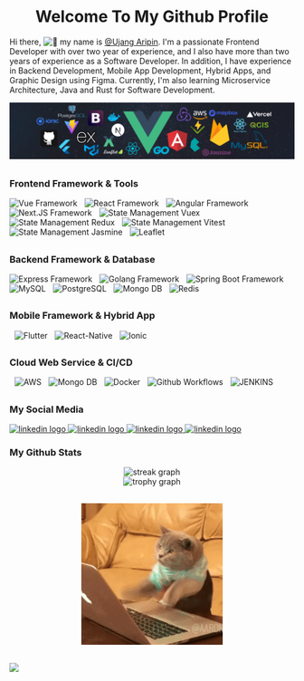 
<h1 align="center">Welcome To My Github Profile</h1>
<henter code here5>
Hi there, <img src="https://fonts.gstatic.com/s/e/notoemoji/latest/1f44b/512.gif" alt="👋" width="20" height="20">
    my name is <a target="_blank" href="https://ujangaripin24.github.io/">@Ujang Aripin</a>. I'm a passionate Frontend Developer with over two year of experience, and I also have more than two years of experience as a Software Developer. In addition, I have experience in Backend Development, Mobile App Development, Hybrid Apps, and Graphic Design using Figma. Currently, I'm also learning Microservice Architecture, Java and Rust for Software Development.
</h5>

![](./assets/header_.png)

##

<div align="left">
<h3>Frontend Framework & Tools</h3>
  <img title="Vue" src="https://ujangaripin24.github.io/img/icon/Vue.svg" height="25" alt="Vue Framework"  />
  <img width="5" />
  <img title="React" src="https://ujangaripin24.github.io/img/icon/React.svg" height="25" alt="React Framework"  />
  <img width="5" />
  <img title="Angular" src="https://ujangaripin24.github.io/img/icon/Angular.svg" height="25" alt="Angular Framework"  />
  <img width="5" />
  <img title="Next.JS" src="https://ujangaripin24.github.io/img/icon/Next.svg" height="25" alt="Next.JS Framework"  />
    <img width="5" />
  <img title="State Management Vuex" src="https://ujangaripin24.github.io/img/icon/Vuex.svg" height="25" alt="State Management Vuex"  />
  <img width="5" />
  <img title="State Management Redux" src="https://ujangaripin24.github.io/img/icon/Redux.svg" height="25" alt="State Management Redux"  />
  <img width="5" />
  <img title="Unit Testing Vitest" src="https://ujangaripin24.github.io/img/icon/Vitest.svg" height="25" alt="State Management Vitest"  />
  <img width="5" />
  <img title="Unit Testing Jasmine" src="https://ujangaripin24.github.io/img/icon/Jasmine.svg" height="25" alt="State Management Jasmine"  />
  <img width="5" />
  <img title=" Leaflet" src="https://ujangaripin24.github.io/img/icon/Leaflet.svg" height="25" alt="Leaflet"  />
  <img width="5" />
</div>

##

<div align="left">
<h3>Backend Framework & Database</h3>
  <img title="Express" src="https://ujangaripin24.github.io/img/icon/Express.svg" height="25" alt="Express Framework"  />
  <img width="5" />
  <img title="Golang" src="https://ujangaripin24.github.io/img/icon/Golang.svg" height="25" alt="Golang Framework"  />
  <img width="5" />
  <img title="Spring Boot" src="https://ujangaripin24.github.io/img/icon/Spring-Boot.svg" height="25" alt="Spring Boot Framework"  />
    <img width="5" />
  <img title="MySQL" src="https://ujangaripin24.github.io/img/icon/My-SQL.svg" height="25" alt="MySQL"  />
  <img width="5" />
  <img title="PostgreSQL" src="https://ujangaripin24.github.io/img/icon/PostGIS.svg" height="25" alt="PostgreSQL"  />
  <img width="5" />
  <img title="Mongo DB" src="https://ujangaripin24.github.io/img/icon/Mongodb.svg" height="25" alt="Mongo DB"  />
  <img width="5" />
  <img title="Redis" src="https://ujangaripin24.github.io/img/icon/REDIS.svg" height="25" alt="Redis"  />
</div>

##

<div align="left">
<h3>Mobile Framework & Hybrid App</h3>
  <img width="5" />
  <img title="Flutter" src="https://ujangaripin24.github.io/img/icon/Flutter.svg" height="25" alt="Flutter"  />
  <img width="5" />
  <img title="React-Native" src="https://ujangaripin24.github.io/img/icon/React-Native.svg" height="25" alt="React-Native"  />
  <img width="5" />
  <img title="Ionic" src="https://ujangaripin24.github.io/img/icon/Ionic.svg" height="25" alt="Ionic"  />
</div>

##

<div align="left">
<h3>Cloud Web Service & CI/CD</h3>
  <img width="5" />
  <img title="AWS" src="https://ujangaripin24.github.io/img/icon/AWS.svg" height="25" alt="AWS"  />
  <img width="5" />
  <img title="Mongo DB" src="https://ujangaripin24.github.io/img/icon/MINIO.svg" height="25" alt="Mongo DB"  />
  <img width="5" />
  <img title="Docker" src="https://ujangaripin24.github.io/img/icon/Docker.svg" height="25" alt="Docker"  />
  <img width="5" />
  <img title="Github Workflows" src="https://ujangaripin24.github.io/img/icon/Github.svg" height="25" alt="Github Workflows"  />
  <img width="5" />
  <img title="JENKINS" src="https://ujangaripin24.github.io/img/icon/JENKINS.svg" height="25" alt="JENKINS"  />
</div>

##

<div align="left">
<h3>My Social Media</h3>
<a target="_blank" href="https://linkedin.com/in/ujang-aripin-a80107237">
  <img src="https://img.shields.io/static/v1?message=LinkedIn&logo=linkedin&label=&color=0077B5&logoColor=white&labelColor=&style=for-the-badge" height="25" alt="linkedin logo"  />
</a>
<a target="_blank" href="https://ujangaripin24.github.io/">
  <img src="https://img.shields.io/static/v1?message=Github&logo=Github&label=&color=36454F&logoColor=white&labelColor=&style=for-the-badge" height="25" alt="linkedin logo"  />
</a>
<a target="_blank" href="https://instagram.com/aripin_2401">
  <img src="https://img.shields.io/static/v1?message=Instagram&logo=Instagram&label=&color=fa7e1e&logoColor=white&labelColor=&style=for-the-badge" height="25" alt="linkedin logo"  />
</a>
<a target="_blank" href="https://facebook.com/aripin.p.18">
  <img src="https://img.shields.io/static/v1?message=Facebook&logo=Facebook&label=&color=1877F2&logoColor=white&labelColor=&style=for-the-badge" height="25" alt="linkedin logo"  />
</a>
</div>

###

<div align="left">
<h3>My Github Stats</h3>
  <div align="center">
      <img src="https://streak-stats.demolab.com?user=ujangaripin24&locale=en&mode=daily&theme=dracula&hide_border=false&border_radius=5&order=3" height="150" alt="streak graph"  />
  </div>
    <div align="center">
      <img src="https://github-profile-trophy.vercel.app?username=ujangaripin24&theme=dracula&column=-1&row=1&margin-w=8&margin-h=8&no-bg=false&no-frame=false&order=4" height="150" alt="trophy graph"  />
  </div>
</div>

##

<div align="center">
  <img src="./assets/2GU.gif" width="250" height="250" />
</div>

##

[![](https://capsule-render.vercel.app/api?type=waving&color=306998&height=120&section=footer)](https://capsule-render.vercel.app/api?type=waving&color=00008B&height=120&section=footer)
